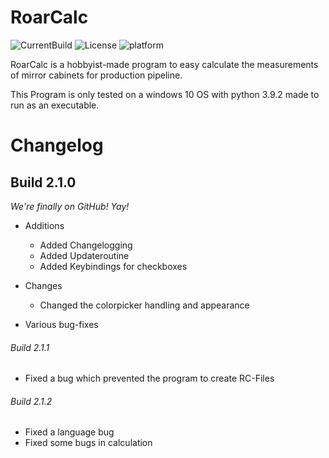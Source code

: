 # RoarCalc

![CurrentBuild](https://img.shields.io/github/v/release/TheChangeOfView/RoarCalc.svg?label=latest%20stable&style=flat-square&color=success)
![License](https://img.shields.io/github/license/TheChangeOfView/RoarCalc?color=informational&style=flat-square)
![platform](https://img.shields.io/badge/platform-win-lightgrey?style=flat-square)

RoarCalc is a hobbyist-made program to easy calculate the measurements of mirror cabinets for production pipeline.

This Program is only tested on a windows 10 OS with python 3.9.2 made to run as an executable.

# Changelog

## Build 2.1.0

*We're finally on GitHub! Yay!*

- Additions
  - Added Changelogging
  - Added Updateroutine
  - Added Keybindings for checkboxes

- Changes
  - Changed the colorpicker handling and appearance

- Various bug-fixes


###### Build 2.1.1

- Fixed a bug which prevented the program to create RC-Files


###### Build 2.1.2

- Fixed a language bug
- Fixed some bugs in calculation

